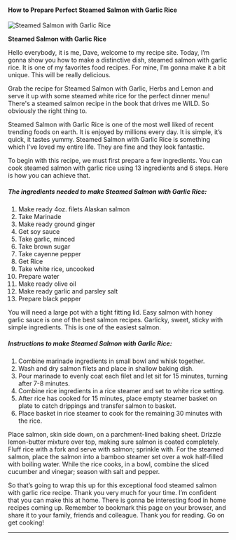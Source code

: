             

#### How to Prepare Perfect Steamed Salmon with Garlic Rice

![Steamed Salmon with Garlic Rice](https://img-global.cpcdn.com/recipes/72022274/751x532cq70/steamed-salmon-with-garlic-rice-recipe-main-photo.jpg)

**Steamed Salmon with Garlic Rice**

Hello everybody, it is me, Dave, welcome to my recipe site. Today, I’m gonna show you how to make a distinctive dish, steamed salmon with garlic rice. It is one of my favorites food recipes. For mine, I’m gonna make it a bit unique. This will be really delicious.

Grab the recipe for Steamed Salmon with Garlic, Herbs and Lemon and serve it up with some steamed white rice for the perfect dinner menu! There's a steamed salmon recipe in the book that drives me WILD. So obviously the right thing to.

Steamed Salmon with Garlic Rice is one of the most well liked of recent trending foods on earth. It is enjoyed by millions every day. It is simple, it’s quick, it tastes yummy. Steamed Salmon with Garlic Rice is something which I’ve loved my entire life. They are fine and they look fantastic.

To begin with this recipe, we must first prepare a few ingredients. You can cook steamed salmon with garlic rice using 13 ingredients and 6 steps. Here is how you can achieve that.

##### The ingredients needed to make Steamed Salmon with Garlic Rice:

1.  Make ready 4oz. filets Alaskan salmon
2.  Take Marinade
3.  Make ready ground ginger
4.  Get soy sauce
5.  Take garlic, minced
6.  Take brown sugar
7.  Take cayenne pepper
8.  Get Rice
9.  Take white rice, uncooked
10.  Prepare water
11.  Make ready olive oil
12.  Make ready garlic and parsley salt
13.  Prepare black pepper

You will need a large pot with a tight fitting lid. Easy salmon with honey garlic sauce is one of the best salmon recipes. Garlicky, sweet, sticky with simple ingredients. This is one of the easiest salmon.

##### Instructions to make Steamed Salmon with Garlic Rice:

1.  Combine marinade ingredients in small bowl and whisk together.
2.  Wash and dry salmon filets and place in shallow baking dish.
3.  Pour marinade to evenly coat each filet and let sit for 15 minutes, turning after 7-8 minutes.
4.  Combine rice ingredients in a rice steamer and set to white rice setting.
5.  After rice has cooked for 15 minutes, place empty steamer basket on plate to catch drippings and transfer salmon to basket.
6.  Place basket in rice steamer to cook for the remaining 30 minutes with the rice.

Place salmon, skin side down, on a parchment-lined baking sheet. Drizzle lemon-butter mixture over top, making sure salmon is coated completely. Fluff rice with a fork and serve with salmon; sprinkle with. For the steamed salmon, place the salmon into a bamboo steamer set over a wok half-filled with boiling water. While the rice cooks, in a bowl, combine the sliced cucumber and vinegar; season with salt and pepper.

So that’s going to wrap this up for this exceptional food steamed salmon with garlic rice recipe. Thank you very much for your time. I’m confident that you can make this at home. There is gonna be interesting food in home recipes coming up. Remember to bookmark this page on your browser, and share it to your family, friends and colleague. Thank you for reading. Go on get cooking!

* * *